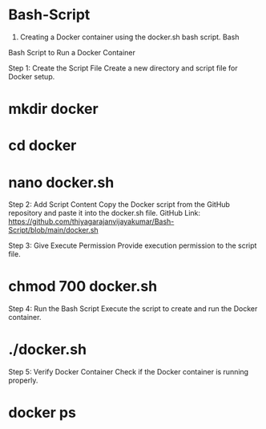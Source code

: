 # Bash-Script

1. Creating a Docker container using the docker.sh bash script.
Bash

  Bash Script to Run a Docker Container

  Step 1: Create the Script File
  Create a new directory and script file for Docker setup.
  #  mkdir docker
  # cd docker
  # nano docker.sh

  Step 2: Add Script Content
  Copy the Docker script from the GitHub repository and paste it into the docker.sh file.
  GitHub Link: https://github.com/thiyagarajanvijayakumar/Bash-Script/blob/main/docker.sh

  Step 3: Give Execute Permission
  Provide execution permission to the script file.
  # chmod 700 docker.sh

  Step 4: Run the Bash Script
  Execute the script to create and run the Docker container.
  #  ./docker.sh

  Step 5: Verify Docker Container
  Check if the Docker container is running properly.
  # docker ps
